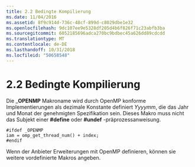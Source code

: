 ```yaml
---
title: 2.2 Bedingte Kompilierung
ms.date: 11/04/2016
ms.assetid: 8f9c914d-736c-48cf-899d-c8029dbe1e32
ms.openlocfilehash: 9dc107ee9e5328df205d4b6f826f71c23abfb3ba
ms.sourcegitcommit: 6052185696adca270bc9bdbec45a626dd89cdcdd
ms.translationtype: MT
ms.contentlocale: de-DE
ms.lasthandoff: 10/31/2018
ms.locfileid: "50658548"
---
```

# <a name="22-conditional-compilation"></a>2.2 Bedingte Kompilierung

Die _**OPENMP** Makroname wird durch OpenMP konforme Implementierungen als dezimale Konstante definiert *Yyyymm*, die das Jahr und Monat der genehmigten Spezifikation sein. Dieses Makro muss nicht das Subjekt einer **#define** oder **#undef** -präprozessanweisung.

```
#ifdef _OPENMP
iam = omp_get_thread_num() + index;
#endif
```

Wenn der Anbieter Erweiterungen mit OpenMP definieren, können sie weitere vordefinierte Makros angeben.